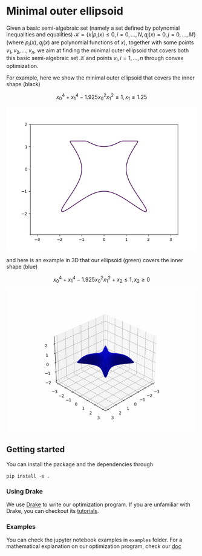 # Minimal outer ellipsoid
Given a basic semi-algebraic set (namely a set defined by polynomial inequalities and equalities) $\mathcal{K} = \{x |p_i(x)\le 0, i=0,...,N, q_j(x)=0, j=0,...,M\}$ (where $p_i(x), q_j(x)$ are polynomial functions of $x$), together with some points $v_1, v_2, ..., v_n$, we aim at finding the minimal outer ellipsoid that covers both this basic semi-algebraic set $\mathcal{K}$ and points $v_i, i=1,...,n$ through convex optimization.

For example, here we show the minimal outer ellipsoid that covers the inner shape (black)

$$ x_0^4 + x_1^4 - 1.925x_0^2x_1^2 \le 1, x_1 \le 1.25 $$

![image](./examples/outer_ellipsoid2d.gif)

and here is an example in 3D that our ellipsoid (green) covers the inner shape (blue)

$$ x_0^4 + x_1^4 - 1.925x_0^2x_1^2+x_2\le 1, x_2 \ge 0 $$

![image](./examples/3d_ellipsoid.gif)
## Getting started
You can install the package and the dependencies through
```
pip install -e .
```

### Using Drake
We use [Drake](https://drake.mit.edu) to write our optimization program. If you are unfamiliar with Drake, you can checkout its [tutorials](https://deepnote.com/workspace/Drake-0b3b2c53-a7ad-441b-80f8-bf8350752305/project/Tutorials-2b4fc509-aef2-417d-a40d-6071dfed9199/%2Findex.ipynb).

### Examples
You can check the jupyter notebook examples in `examples` folder. For a mathematical explanation on our optimization program, check our [doc](./docs/formulation.pdf)


